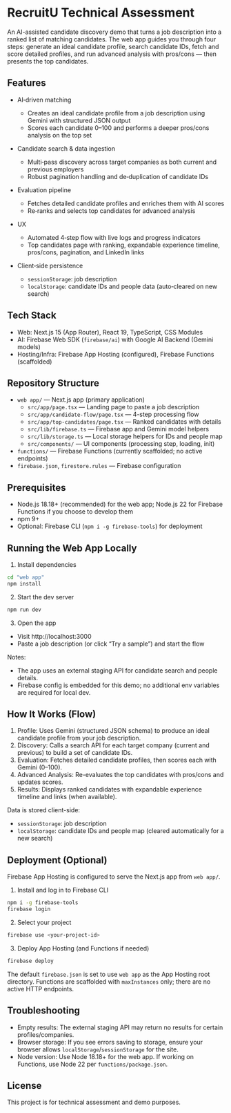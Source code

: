 # RecruitU Technical Assessment

An AI-assisted candidate discovery demo that turns a job description into a ranked list of matching candidates. The web app guides you through four steps: generate an ideal candidate profile, search candidate IDs, fetch and score detailed profiles, and run advanced analysis with pros/cons — then presents the top candidates.

## Features

- AI‑driven matching
  - Creates an ideal candidate profile from a job description using Gemini with structured JSON output
  - Scores each candidate 0–100 and performs a deeper pros/cons analysis on the top set

- Candidate search & data ingestion
  - Multi‑pass discovery across target companies as both current and previous employers
  - Robust pagination handling and de‑duplication of candidate IDs

- Evaluation pipeline
  - Fetches detailed candidate profiles and enriches them with AI scores
  - Re‑ranks and selects top candidates for advanced analysis

- UX
  - Automated 4‑step flow with live logs and progress indicators
  - Top candidates page with ranking, expandable experience timeline, pros/cons, pagination, and LinkedIn links

- Client‑side persistence
  - `sessionStorage`: job description
  - `localStorage`: candidate IDs and people data (auto‑cleared on new search)

## Tech Stack

- Web: Next.js 15 (App Router), React 19, TypeScript, CSS Modules
- AI: Firebase Web SDK (`firebase/ai`) with Google AI Backend (Gemini models)
- Hosting/Infra: Firebase App Hosting (configured), Firebase Functions (scaffolded)

## Repository Structure

- `web app/` — Next.js app (primary application)
  - `src/app/page.tsx` — Landing page to paste a job description
  - `src/app/candidate-flow/page.tsx` — 4-step processing flow
  - `src/app/top-candidates/page.tsx` — Ranked candidates with details
  - `src/lib/firebase.ts` — Firebase app and Gemini model helpers
  - `src/lib/storage.ts` — Local storage helpers for IDs and people map
  - `src/components/` — UI components (processing step, loading, init)
- `functions/` — Firebase Functions (currently scaffolded; no active endpoints)
- `firebase.json`, `firestore.rules` — Firebase configuration

## Prerequisites

- Node.js 18.18+ (recommended) for the web app; Node.js 22 for Firebase Functions if you choose to develop them
- npm 9+
- Optional: Firebase CLI (`npm i -g firebase-tools`) for deployment

## Running the Web App Locally

1) Install dependencies

```bash
cd "web app"
npm install
```

2) Start the dev server

```bash
npm run dev
```

3) Open the app

- Visit http://localhost:3000
- Paste a job description (or click “Try a sample”) and start the flow

Notes:
- The app uses an external staging API for candidate search and people details.
- Firebase config is embedded for this demo; no additional env variables are required for local dev.

## How It Works (Flow)

1) Profile: Uses Gemini (structured JSON schema) to produce an ideal candidate profile from your job description.
2) Discovery: Calls a search API for each target company (current and previous) to build a set of candidate IDs.
3) Evaluation: Fetches detailed candidate profiles, then scores each with Gemini (0–100).
4) Advanced Analysis: Re-evaluates the top candidates with pros/cons and updates scores.
5) Results: Displays ranked candidates with expandable experience timeline and links (when available).

Data is stored client-side:
- `sessionStorage`: job description
- `localStorage`: candidate IDs and people map (cleared automatically for a new search)

## Deployment (Optional)

Firebase App Hosting is configured to serve the Next.js app from `web app/`.

1) Install and log in to Firebase CLI

```bash
npm i -g firebase-tools
firebase login
```

2) Select your project

```bash
firebase use <your-project-id>
```

3) Deploy App Hosting (and Functions if needed)

```bash
firebase deploy
```

The default `firebase.json` is set to use `web app` as the App Hosting root directory. Functions are scaffolded with `maxInstances` only; there are no active HTTP endpoints.

## Troubleshooting

- Empty results: The external staging API may return no results for certain profiles/companies.
- Browser storage: If you see errors saving to storage, ensure your browser allows `localStorage`/`sessionStorage` for the site.
- Node version: Use Node 18.18+ for the web app. If working on Functions, use Node 22 per `functions/package.json`.

## License

This project is for technical assessment and demo purposes.
